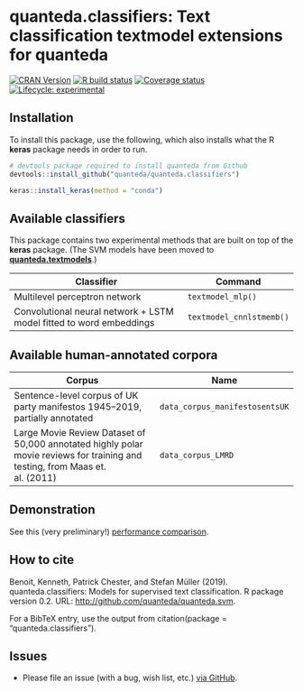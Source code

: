
# quanteda.classifiers: Text classification textmodel extensions for quanteda

[![CRAN
Version](https://www.r-pkg.org/badges/version/quanteda.classifiers)](https://CRAN.R-project.org/package=quanteda.classifiers)
[![R build
status](https://github.com/quanteda/quanteda.classifiers/workflows/R-CMD-check/badge.svg)](https://github.com/quanteda/quanteda.classifiers/actions)
[![Coverage
status](https://codecov.io/gh/quanteda/quanteda.classifiers/branch/master/graph/badge.svg)](https://codecov.io/github/quanteda/quanteda.classifiers?branch=master)
[![Lifecycle:
experimental](https://img.shields.io/badge/lifecycle-experimental-orange.svg)](https://www.tidyverse.org/lifecycle/#experimental)

## Installation

To install this package, use the following, which also installs what the
R **keras** package needs in order to run.

``` r
# devtools package required to install quanteda from Github 
devtools::install_github("quanteda/quanteda.classifiers") 

keras::install_keras(method = "conda")
```

## Available classifiers

This package contains two experimental methods that are built on top of
the **keras** package. (The SVM models have been moved to
[**quanteda.textmodels**](https://github.com/quanteda/quanteda.textmodels).)

| Classifier                                                          | Command                  |
|---------------------------------------------------------------------|--------------------------|
| Multilevel perceptron network                                       | `textmodel_mlp()`        |
| Convolutional neural network + LSTM model fitted to word embeddings | `textmodel_cnnlstmemb()` |

## Available human-annotated corpora

| Corpus                                                                                                                       | Name                           |
|------------------------------------------------------------------------------------------------------------------------------|--------------------------------|
| Sentence-level corpus of UK party manifestos 1945–2019, partially annotated                                                  | `data_corpus_manifestosentsUK` |
| Large Movie Review Dataset of 50,000 annotated highly polar movie reviews for training and testing, from Maas et. al. (2011) | `data_corpus_LMRD`             |

## Demonstration

See this (very preliminary!) [performance
comparison](https://htmlpreview.github.io/?https://github.com/quanteda/quanteda.classifiers/blob/master/tests/misc/test-LMRD.nb.html).

## How to cite

Benoit, Kenneth, Patrick Chester, and Stefan Müller (2019).
quanteda.classifiers: Models for supervised text classification. R
package version 0.2. URL: <http://github.com/quanteda/quanteda.svm>.

For a BibTeX entry, use the output from citation(package =
“quanteda.classifiers”).

## Issues

-   Please file an issue (with a bug, wish list, etc.) [via
    GitHub](https://github.com/quanteda/quanteda.classifiers/issues).
